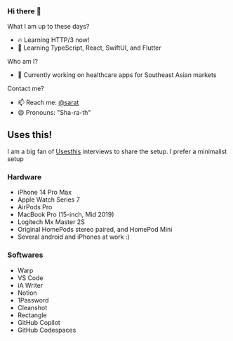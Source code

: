 ### Hi there 👋

What I am up to these days?
- 🔥 Learning HTTP/3 now!
- 🌱 Learning TypeScript, React, SwiftUI, and Flutter

Who am I?
- 🔭 Currently working on healthcare apps for Southeast Asian markets

Contact me?
- 📫 Reach me: [@sarat](https://twitter.com/sarat)
- 😄 Pronouns: "Sha-ra-th"

## Uses this!
I am a big fan of [Usesthis](https://usesthis.com) interviews to share the setup. I prefer a minimalist setup

### Hardware
- iPhone 14 Pro Max
- Apple Watch Series 7
- AirPods Pro
- MacBook Pro (15-inch, Mid 2019)
- Logitech Mx Master 2S
- Original HomePods stereo paired, and HomePod Mini
- Several android and iPhones at work :) 

### Softwares
- Warp
- VS Code
- iA Writer
- Notion
- 1Password
- Cleanshot
- Rectangle
- GitHub Copilot
- GitHub Codespaces
